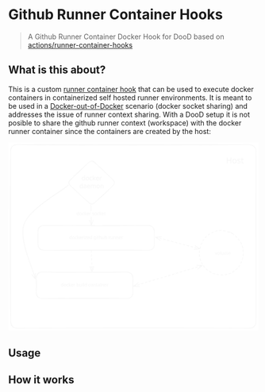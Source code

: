 # Github Runner Container Hooks

> A Github Runner Container Docker Hook for DooD based on [actions/runner-container-hooks](https://github.com/actions/runner-container-hooks/tree/main/packages/docker)

## What is this about?

This is a custom [runner container hook](https://docs.github.com/en/actions/hosting-your-own-runners/managing-self-hosted-runners/customizing-the-containers-used-by-jobs#triggering-the-customization-script) that can be used to execute docker containers in containerized self hosted runner environments. It is meant to be used in a [Docker-out-of-Docker](http://tdongsi.github.io/blog/2017/04/23/docker-out-of-docker/) scenario (docker socket sharing) and addresses the issue of runner context sharing. With a DooD setup it is not posible to share the github runner context (workspace) with the docker runner container since the containers are created by the host:

![Docker Ccntext Sharing](./docker-context-sharing.svg)

## Usage


## How it works
